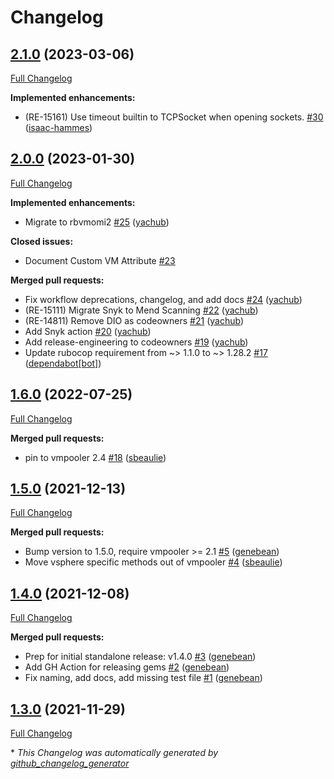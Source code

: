 # Changelog

## [2.1.0](https://github.com/puppetlabs/vmpooler-provider-vsphere/tree/2.1.0) (2023-03-06)

[Full Changelog](https://github.com/puppetlabs/vmpooler-provider-vsphere/compare/2.0.0...2.1.0)

**Implemented enhancements:**

- \(RE-15161\) Use timeout builtin to TCPSocket when opening sockets. [\#30](https://github.com/puppetlabs/vmpooler-provider-vsphere/pull/30) ([isaac-hammes](https://github.com/isaac-hammes))

## [2.0.0](https://github.com/puppetlabs/vmpooler-provider-vsphere/tree/2.0.0) (2023-01-30)

[Full Changelog](https://github.com/puppetlabs/vmpooler-provider-vsphere/compare/1.6.0...2.0.0)

**Implemented enhancements:**

- Migrate to rbvmomi2 [\#25](https://github.com/puppetlabs/vmpooler-provider-vsphere/pull/25) ([yachub](https://github.com/yachub))

**Closed issues:**

- Document Custom VM Attribute [\#23](https://github.com/puppetlabs/vmpooler-provider-vsphere/issues/23)

**Merged pull requests:**

- Fix workflow deprecations, changelog, and add docs [\#24](https://github.com/puppetlabs/vmpooler-provider-vsphere/pull/24) ([yachub](https://github.com/yachub))
- \(RE-15111\) Migrate Snyk to Mend Scanning [\#22](https://github.com/puppetlabs/vmpooler-provider-vsphere/pull/22) ([yachub](https://github.com/yachub))
- \(RE-14811\) Remove DIO as codeowners [\#21](https://github.com/puppetlabs/vmpooler-provider-vsphere/pull/21) ([yachub](https://github.com/yachub))
- Add Snyk action [\#20](https://github.com/puppetlabs/vmpooler-provider-vsphere/pull/20) ([yachub](https://github.com/yachub))
- Add release-engineering to codeowners [\#19](https://github.com/puppetlabs/vmpooler-provider-vsphere/pull/19) ([yachub](https://github.com/yachub))
- Update rubocop requirement from ~\> 1.1.0 to ~\> 1.28.2 [\#17](https://github.com/puppetlabs/vmpooler-provider-vsphere/pull/17) ([dependabot[bot]](https://github.com/apps/dependabot))

## [1.6.0](https://github.com/puppetlabs/vmpooler-provider-vsphere/tree/1.6.0) (2022-07-25)

[Full Changelog](https://github.com/puppetlabs/vmpooler-provider-vsphere/compare/1.5.0...1.6.0)

**Merged pull requests:**

- pin to vmpooler 2.4 [\#18](https://github.com/puppetlabs/vmpooler-provider-vsphere/pull/18) ([sbeaulie](https://github.com/sbeaulie))

## [1.5.0](https://github.com/puppetlabs/vmpooler-provider-vsphere/tree/1.5.0) (2021-12-13)

[Full Changelog](https://github.com/puppetlabs/vmpooler-provider-vsphere/compare/1.4.0...1.5.0)

**Merged pull requests:**

- Bump version to 1.5.0, require vmpooler \>= 2.1 [\#5](https://github.com/puppetlabs/vmpooler-provider-vsphere/pull/5) ([genebean](https://github.com/genebean))
- Move vsphere specific methods out of vmpooler [\#4](https://github.com/puppetlabs/vmpooler-provider-vsphere/pull/4) ([sbeaulie](https://github.com/sbeaulie))

## [1.4.0](https://github.com/puppetlabs/vmpooler-provider-vsphere/tree/1.4.0) (2021-12-08)

[Full Changelog](https://github.com/puppetlabs/vmpooler-provider-vsphere/compare/1.3.0...1.4.0)

**Merged pull requests:**

- Prep for initial standalone release: v1.4.0 [\#3](https://github.com/puppetlabs/vmpooler-provider-vsphere/pull/3) ([genebean](https://github.com/genebean))
- Add GH Action for releasing gems [\#2](https://github.com/puppetlabs/vmpooler-provider-vsphere/pull/2) ([genebean](https://github.com/genebean))
- Fix naming, add docs, add missing test file [\#1](https://github.com/puppetlabs/vmpooler-provider-vsphere/pull/1) ([genebean](https://github.com/genebean))

## [1.3.0](https://github.com/puppetlabs/vmpooler-provider-vsphere/tree/1.3.0) (2021-11-29)

[Full Changelog](https://github.com/puppetlabs/vmpooler-provider-vsphere/compare/a08cba099f867b1db01a50940ec3ae9239245db5...1.3.0)



\* *This Changelog was automatically generated by [github_changelog_generator](https://github.com/github-changelog-generator/github-changelog-generator)*
